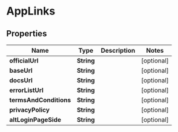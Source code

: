# AppLinks

## Properties
Name | Type | Description | Notes
------------ | ------------- | ------------- | -------------
**officialUrl** | **String** |  |  [optional]
**baseUrl** | **String** |  |  [optional]
**docsUrl** | **String** |  |  [optional]
**errorListUrl** | **String** |  |  [optional]
**termsAndConditions** | **String** |  |  [optional]
**privacyPolicy** | **String** |  |  [optional]
**altLoginPageSide** | **String** |  |  [optional]

